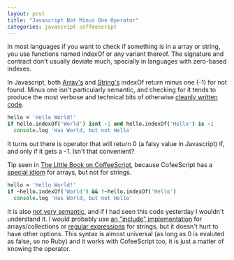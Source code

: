 ```yaml
---
layout: post
title: "Javascript Not Minus One Operator"
categories: javascript coffeescript
---
```


In most languages if you want to check if something is in a array or string, you use functions named indexOf or any variant thereof. The signature and contract don't usually deviate much, specially in languages with zero-based indexes.

In Javascript, both [Array's](https://developer.mozilla.org/en-US/docs/JavaScript/Reference/Global_Objects/Array/indexOf "Array indexOf method") and [String's](https://developer.mozilla.org/en-US/docs/JavaScript/Reference/Global_Objects/String/indexOf "String indexOf method") indexOf return minus one (-1) for not found. Minus one isn't particularly semantic, and checking for it tends to produce the most verbose and technical bits of otherwise [cleanly written code](http://www.shelfari.com/books/4017020/Clean-Code "Clean Code (2008) by Robert C. Martin").

``` coffeescript Comparison operators
hello = 'Hello World!'
if hello.indexOf('World') isnt -1 and hello.indexOf('Hello') is -1
  console.log 'Has World, but not Hello'
```

It turns out there is operator that will return 0 (a falsy value in Javascript) if, and only if it gets a -1. Isn't that convenient?

Tip seen in [The Little Book on CoffeeScript](http://arcturo.github.com/library/coffeescript/), because CofeeScript has a [special idiom](http://arcturo.github.com/library/coffeescript/04_idioms.html) for arrays, but not for strings.

``` coffeescript Complement Operator (or Not Minus One Operator)
hello = 'Hello World!'
if ~hello.indexOf('World') && !~hello.indexOf('Hello')
  console.log 'Has World, but not Hello'
```

It is also [not very semantic](http://stackoverflow.com/questions/791328/how-does-the-bitwise-complement-operator-work "How does the bitwise complement (~) operator work?"), and if I had seen this code yesterday I wouldn't understand it. I would probably use [an "include" implementation](http://underscorejs.org/#include "Underscore.js include method") for arrays/collections or [regular expressions](https://developer.mozilla.org/en-US/docs/JavaScript/Reference/Global_Objects/RegExp/test "RegExp test method") for strings, but it doesn't hurt to have other options. This syntax is almost universal (as long as 0 is evaluted as false, so no Ruby) and it works with CofeeScript too, it is just a matter of knowing the operator.